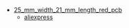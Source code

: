 * [25_mm_width_21_mm_length_red_pcb](25_mm_width_21_mm_length_red_pcb)
  * [aliexpress](25_mm_width_21_mm_length_red_pcb/aliexpress)
